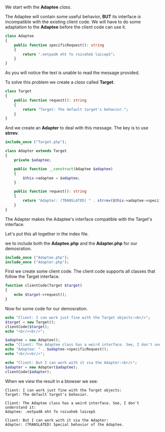 We start with the **Adaptee** *class*.

The Adaptee will contain some useful behavior, **BUT** its interface *is* incompatible with the existing client code. 
We will have to do some adaptation to the **Adaptee** before the client code can use it.

```php
class Adaptee
{
    public function specificRequest(): string
    {
        return ".eetpadA eht fo roivaheb laicepS";
    }
}
```

As you will notice the text is unable to read the message provided.

To solve this problem we create a *class* called **Target**.

```php
class Target
{
    public function request(): string
    {
        return "Target: The default target's behavior.";
    }
}
```

And we create an **Adapter** to deal with this message.
The key is to use **strrev**.

```php
include_once ("Target.php");

class Adapter extends Target
{
    private $adaptee;

    public function __construct(Adaptee $adaptee)
    {
        $this->adaptee = $adaptee;
    }

    public function request(): string
    {
        return "Adapter: (TRANSLATED) " . strrev($this->adaptee->specificRequest());
    }
}
```

The Adapter makes the Adaptee's interface compatible with the Target's interface.

Let's put this all together in the index file.

we to include both the **Adaptee.php** and the **Adapter.php** for our demosration.

```php
include_once ("Adaptee.php");
include_once ("Adapter.php");
```

First we create some client code. The client code supports all classes that follow the Target interface.

```php
function clientCode(Target $target)
{
    echo $target->request();
}
```

Now for some code for our demosration.


```php
echo "Client: I can work just fine with the Target objects:<br/>";
$target = new Target();
clientCode($target);
echo "<br/><br/>";

$adaptee = new Adaptee();
echo "Client: The Adaptee class has a weird interface. See, I don't understand it:<br/>";
echo "Adaptee: " . $adaptee->specificRequest();
echo "<br/><br/>";

echo "Client: But I can work with it via the Adapter:<br/>";
$adapter = new Adapter($adaptee);
clientCode($adapter);
```

When we view the result in a btowser we see:

```run
Client: I can work just fine with the Target objects:
Target: The default target's behavior.

Client: The Adaptee class has a weird interface. See, I don't understand it:
Adaptee: .eetpadA eht fo roivaheb laicepS

Client: But I can work with it via the Adapter:
Adapter: (TRANSLATED) Special behavior of the Adaptee.
```


